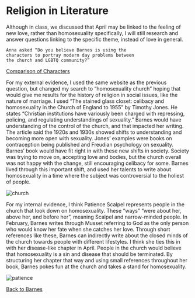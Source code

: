# Religion in Literature

Although in class, we discussed that April may be linked to the feeling of new love, 
rather than homosexuality specifically, I will still research and answer questions
linking to the specific theme, instead of love in general. 


    Anna asked “Do you believe Barnes is using the 
    characters to portray modern day problems between
    the church and LGBTQ community?”  
    
 [Comparison of Characters](https://hannahbark.github.io/barnes/april/religion.html)
  
For my external evidence, I used the same website as the previous question, 
  but changed my search to “homosexuality church” hoping that would give me results 
  for the history of religion in social issues, like the nature of marriage. I used 
  “The stained glass closet: celibacy and homosexuality in the Church of England to
  1955” by Timothy Jones. He states “Christian institutions have variously been charged 
  with repressing, policing, and regulating understandings of sexuality.” Barnes would
  have understanding of the control of the church, and that impacted her writing. The 
  article said the 1920s and 1930s showed shifts to understanding and becoming more open 
  with sexuality. Jones’ examples were books on contraception being published and Freudian 
  psychology on sexuality. Barnes’ book would have fit right in with these new shifts in society. 
  Society was trying to move on, accepting love and bodies, but the church overall was not
  happy with the change, still encouraging celibacy for some. Barnes lived through this 
  important shift, and used her talents to write about homosexuality in a time where the 
  subject was controversial to the holiest of people.
  
  ![church](http://www.clipartbest.com/cliparts/MKc/j9K/MKcj9KjTq.gif) 
  
For my internal evidence, I think Patience Scalpel represents people in the church that 
  look down on homosexuality. These “ways” “were about her, above her, and before her”, 
  meaning Scalpel and narrow-minded people. In February, Barnes writes through Musset
  referring to God as the only person who would know her fate when she catches her love. 
  Through short references like these, Barnes can indirectly write about the closed minds 
  of the church towards people with different lifestyles. I think she ties this in with
  her disease-like chapter in April. People in the church would believe that homosexuality 
  is a sin and disease that should be terminated. By structuring her chapter that way and 
  using small references throughout her book, Barnes pokes fun at the church and takes a 
  stand for homosexuality. 

![patience](http://les.women.it//ladies/13x.gif)

[Back to Barnes](/barnes/)
